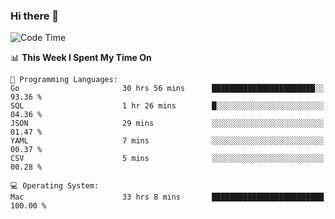 ### Hi there 👋

<!--
**CrazyCollin/crazycollin** is a ✨ _special_ ✨ repository because its `README.md` (this file) appears on your GitHub profile.

Here are some ideas to get you started:

- 🔭 I’m currently working on ...
- 🌱 I’m currently learning ...
- 👯 I’m looking to collaborate on ...
- 🤔 I’m looking for help with ...
- 💬 Ask me about ...
- 📫 How to reach me: ...
- 😄 Pronouns: ...
- ⚡ Fun fact: ...
-->

<!--START_SECTION:waka-->
![Code Time](http://img.shields.io/badge/Code%20Time-3%2C272%20hrs%2038%20mins-blue)

📊 **This Week I Spent My Time On** 

```text
💬 Programming Languages: 
Go                       30 hrs 56 mins      ███████████████████████░░   93.36 % 
SQL                      1 hr 26 mins        █░░░░░░░░░░░░░░░░░░░░░░░░   04.36 % 
JSON                     29 mins             ░░░░░░░░░░░░░░░░░░░░░░░░░   01.47 % 
YAML                     7 mins              ░░░░░░░░░░░░░░░░░░░░░░░░░   00.37 % 
CSV                      5 mins              ░░░░░░░░░░░░░░░░░░░░░░░░░   00.28 % 

💻 Operating System: 
Mac                      33 hrs 8 mins       █████████████████████████   100.00 % 
```


<!--END_SECTION:waka-->
